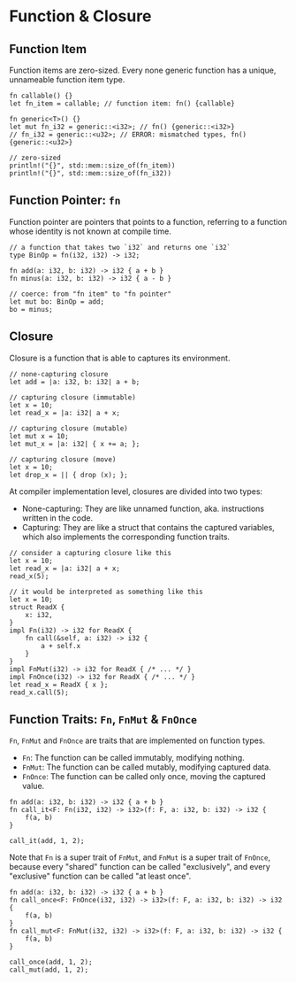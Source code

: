 # Function & Closure

## Function Item

Function items are zero-sized. Every none generic function has a unique,
unnameable function item type.

```rust,noplayground
fn callable() {}
let fn_item = callable; // function item: fn() {callable}

fn generic<T>() {}
let mut fn_i32 = generic::<i32>; // fn() {generic::<i32>}
// fn_i32 = generic::<u32>; // ERROR: mismatched types, fn() {generic::<u32>}

// zero-sized
println!("{}", std::mem::size_of(fn_item))
println!("{}", std::mem::size_of(fn_i32))
```

## Function Pointer: `fn`

Function pointer are pointers that points to a function, referring to a
function whose identity is not known at compile time.

```rust,noplayground
// a function that takes two `i32` and returns one `i32`
type BinOp = fn(i32, i32) -> i32;

fn add(a: i32, b: i32) -> i32 { a + b }
fn minus(a: i32, b: i32) -> i32 { a - b }

// coerce: from "fn item" to "fn pointer"
let mut bo: BinOp = add;
bo = minus;
```

## Closure

Closure is a function that is able to captures its environment.

```rust,noplayground
// none-capturing closure
let add = |a: i32, b: i32| a + b;

// capturing closure (immutable)
let x = 10;
let read_x = |a: i32| a + x;

// capturing closure (mutable)
let mut x = 10;
let mut_x = |a: i32| { x += a; };

// capturing closure (move)
let x = 10;
let drop_x = || { drop (x); };
```

At compiler implementation level, closures are divided into two types:

- None-capturing: They are like unnamed function, aka. instructions written in
  the code.
- Capturing: They are like a struct that contains the captured variables, which
  also implements the corresponding function traits.

```rust,noplayground
// consider a capturing closure like this
let x = 10;
let read_x = |a: i32| a + x;
read_x(5);

// it would be interpreted as something like this
let x = 10;
struct ReadX {
    x: i32,
}
impl Fn(i32) -> i32 for ReadX {
    fn call(&self, a: i32) -> i32 {
        a + self.x
    }
}
impl FnMut(i32) -> i32 for ReadX { /* ... */ }
impl FnOnce(i32) -> i32 for ReadX { /* ... */ }
let read_x = ReadX { x };
read_x.call(5);
```

## Function Traits: `Fn`, `FnMut` & `FnOnce`

`Fn`, `FnMut` and `FnOnce` are traits that are implemented on function types.

- `Fn`: The function can be called immutably, modifying nothing.
- `FnMut`: The function can be called mutably, modifying captured data.
- `FnOnce`: The function can be called only once, moving the captured value.

```rust,noplayground
fn add(a: i32, b: i32) -> i32 { a + b }
fn call_it<F: Fn(i32, i32) -> i32>(f: F, a: i32, b: i32) -> i32 {
    f(a, b)
}

call_it(add, 1, 2);
```

Note that `Fn` is a super trait of `FnMut`, and `FnMut` is a super trait of
`FnOnce`, because every "shared" function can be called "exclusively", and
every "exclusive" function can be called "at least once".

```rust,noplayground
fn add(a: i32, b: i32) -> i32 { a + b }
fn call_once<F: FnOnce(i32, i32) -> i32>(f: F, a: i32, b: i32) -> i32 {
    f(a, b)
}
fn call_mut<F: FnMut(i32, i32) -> i32>(f: F, a: i32, b: i32) -> i32 {
    f(a, b)
}

call_once(add, 1, 2);
call_mut(add, 1, 2);
```
